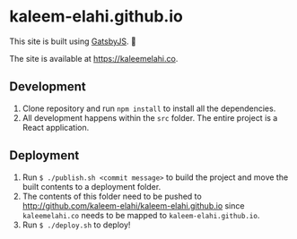 # kaleem-elahi.github.io

This site is built using [GatsbyJS](https://www.gatsbyjs.org/). :rocket:

The site is available at https://kaleemelahi.co.

## Development

1. Clone repository and run `npm install` to install all the dependencies.
2. All development happens within the `src` folder. The entire project is a React application.

## Deployment

1. Run `$ ./publish.sh <commit message>` to build the project and move the built contents to a deployment folder.
2. The contents of this folder need to be pushed to http://github.com/kaleem-elahi/kaleem-elahi.github.io since `kaleemelahi.co` needs to be mapped to `kaleem-elahi.github.io`.
3. Run `$ ./deploy.sh` to deploy!
